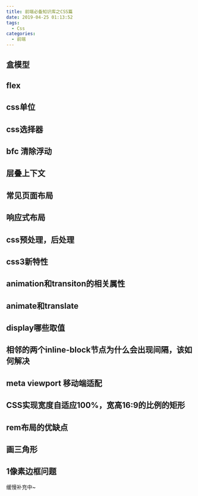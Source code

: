 ```yaml
---
title: 前端必备知识库之CSS篇
date: 2019-04-25 01:13:52
tags:
  - Css
categories:
  - 前端
---
```


## 盒模型
## flex
## css单位
## css选择器
## bfc 清除浮动
## 层叠上下文
## 常见页面布局
## 响应式布局
## css预处理，后处理
## css3新特性
## animation和transiton的相关属性
## animate和translate
## display哪些取值
## 相邻的两个inline-block节点为什么会出现间隔，该如何解决
## meta viewport 移动端适配
## CSS实现宽度自适应100%，宽高16:9的比例的矩形
## rem布局的优缺点
## 画三角形
## 1像素边框问题

缓慢补充中~
